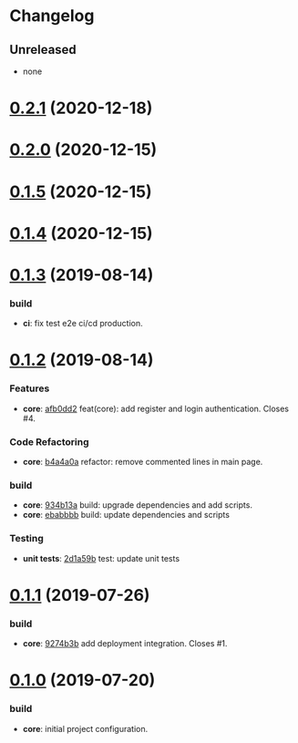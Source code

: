 # Changelog

## Unreleased

- none

<a name="0.2.1"></a>
# [0.2.1](#) (2020-12-18)

<a name="0.2.0"></a>
# [0.2.0](#) (2020-12-15)

<a name="0.1.5"></a>
# [0.1.5](#) (2020-12-15)

<a name="0.1.4"></a>
# [0.1.4](#) (2020-12-15)

<a name="0.1.3"></a>
# [0.1.3](#) (2019-08-14)

### build
- **ci**: fix test e2e ci/cd production.

<a name="0.1.2"></a>
# [0.1.2](#) (2019-08-14)

### Features
- **core**: [afb0dd2](afb0dd2) feat(core): add register and login authentication. Closes #4.

### Code Refactoring
- **core**: [b4a4a0a](b4a4a0a) refactor: remove commented lines in main page.

### build
- **core**: [934b13a](934b13a) build: upgrade dependencies and add scripts.
- **core**: [ebabbbb](ebabbbb) build: update dependencies and scripts

### Testing
- **unit tests**: [2d1a59b](2d1a59b) test: update unit tests

<a name="0.1.1"></a>
# [0.1.1](#) (2019-07-26)

<!-- ### Bug Fixes -->

### build
- **core**: [9274b3b](9274b3b) add deployment integration. Closes #1.

<a name="0.1.0"></a>
# [0.1.0](#) (2019-07-20)

<!-- ### Bug Fixes -->

### build
- **core**: initial project configuration.

<!-- ### Dependency updates

### Features

### Code Refactoring

### Performance Improvements

### Testing

### Documentation

### DEPRECATIONS

### BREAKING CHANGES -->
